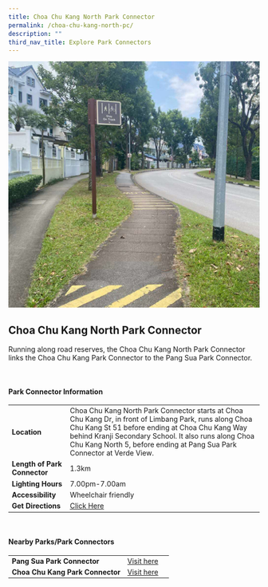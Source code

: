 ```yaml
---
title: Choa Chu Kang North Park Connector
permalink: /choa-chu-kang-north-pc/
description: ""
third_nav_title: Explore Park Connectors
---
```


![Choa Chu Kang North Park Connector](/images/choa-chu-kang-north-park-connector.JPG)
## Choa Chu Kang North Park Connector

Running along road reserves, the Choa Chu Kang North Park Connector links the Choa Chu Kang Park Connector to the Pang Sua Park Connector.

<br>

#### Park Connector Information

|  |  |
| -------- | --------|
| **Location** | Choa Chu Kang North Park Connector starts at Choa Chu Kang Dr, in front of Limbang Park, runs along Choa Chu Kang St 51 before ending at Choa Chu Kang Way behind Kranji Secondary School.  It also runs along Choa Chu Kang North 5, before ending at Pang Sua Park Connector at Verde View. |  |
| **Length of Park Connector** | 1.3km | |
| **Lighting Hours** | 7.00pm-7.00am | |
| **Accessibility** | Wheelchair friendly | |
| **Get Directions** | [Click Here](https://www.onemap.gov.sg/main/v2/?lat=1.39214876719288&amp;lng=103.74490939395116) | |

<br>

#### Nearby Parks/Park Connectors

|   |  |  |
| -------- | -------- | -------- |
| **Pang Sua Park Connector** | [Visit here](https://pcn.nparks.gov.sg/pang-sua-pc/) | |
| **Choa Chu Kang Park Connector** | [Visit here](https://pcn.nparks.gov.sg/choa-chu-kang-pc/) | |